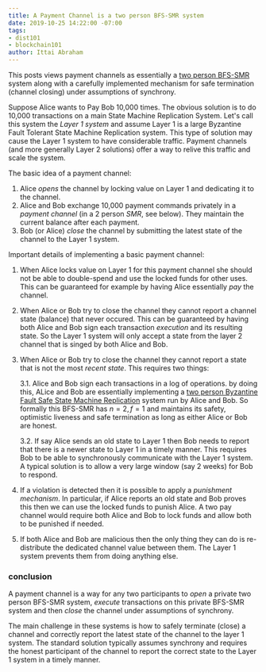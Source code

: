 ```yaml
---
title: A Payment Channel is a two person BFS-SMR system
date: 2019-10-25 14:22:00 -07:00
tags:
- dist101
- blockchain101
author: Ittai Abraham
---
```


This posts views payment channels as essentially a [two person BFS-SMR](decentralizedthoughts.github.io/2019-10-25-flavours-of-state-machine-replication/) system along with a carefully implemented mechanism for safe termination (channel closing) under assumptions of synchrony. 

Suppose Alice wants to Pay Bob 10,000 times. The obvious solution is to do 10,000 transactions on a main State Machine Replication System. Let's call this system the *Layer 1 system* and assume Layer 1 is a large Byzantine Fault Tolerant State Machine Replication system. This type of solution may cause the Layer 1 system to have considerable traffic. Payment channels (and more generally Layer 2 solutions) offer a way to relive this traffic and scale the system. 

The basic idea of a payment channel:
1. Alice *opens* the channel by locking value on Layer 1 and dedicating it to the channel.
2. Alice and Bob exchange 10,000 payment commands privately in a *payment channel* (in a 2 person *SMR*, see below). They maintain the current balance after each payment.
3. Bob (or Alice) *close* the channel by submitting the latest state of the channel to the Layer 1 system.  

Important details of implementing a basic payment channel:
1. When Alice locks value on Layer 1 for this payment channel she should not be able to double-spend and use the locked funds for other uses. This can be guaranteed for example by having Alice essentially *pay* the channel.
2. When Alice or Bob try to close the channel they cannot report a channel state (balance) that never occured. This can be guaranteed by having both Alice and Bob sign each transaction *execution* and its resulting state. So the Layer 1 system will only accept a state from the layer 2 channel that is singed by both Alice and Bob.
3. When Alice or Bob try to close the channel they cannot report a state that is not the most *recent state*. This requires two things:

   3.1. Alice and Bob sign each transactions in a log of operations. by doing this, ALice and Bob are essentially implementing a [two person Byzantine Fault Safe State Machine Replication](decentralizedthoughts.github.io/2019-10-25-flavours-of-state-machine-replication/) system run by Alice and Bob. So formally this BFS-SMR has $n=2, f=1$ and maintains its safety, optimistic liveness and safe termination as long as either Alice or Bob are honest.

   3.2. If say Alice sends an old state to Layer 1 then Bob needs to report that there is a newer state to Layer 1 in a timely manner. This requires Bob to be able to synchronously communicate with the Layer 1 system. A typical solution is to allow a very large window (say 2 weeks) for Bob to respond.

4. If a violation is detected then it is possible to apply a *punishment mechanism*. In particular, if Alice reports an old state and Bob proves this then we can use the locked funds to punish Alice. A two pay channel would require both Alice and Bob to lock funds and allow both to be punished if needed. 

5. If both Alice and Bob are malicious then the only thing they can do is re-distribute the dedicated channel value between them. The Layer 1 system prevents them from doing anything else. 


### conclusion

A payment channel is a way for any two participants to *open* a private two person BFS-SMR system, *execute* transactions on this private BFS-SMR system and then *close* the channel under assumptions of synchrony. 

The main challenge in these systems is how to safely terminate (close) a channel and correctly report the latest state of the channel to the layer 1 system. The standard solution typically assumes synchrony and requires the honest participant of the channel to report the correct state to the Layer 1 system in a timely manner.  


